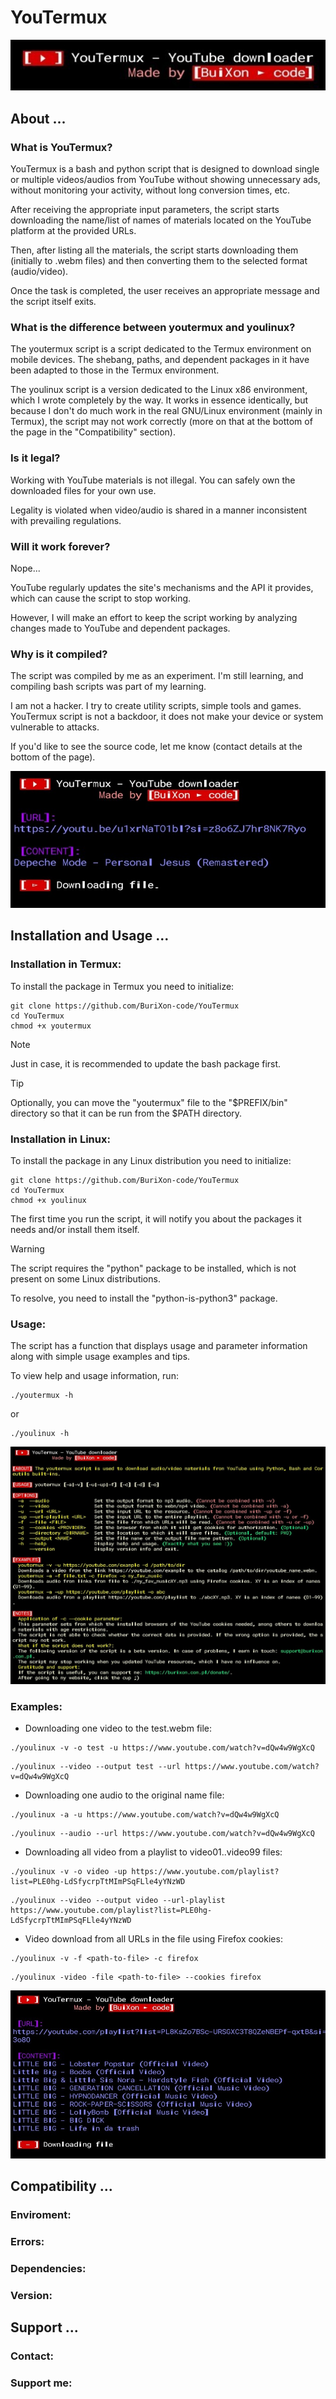 # YouTermux

![screenshot](/youtermux.jpg)

## About ...

### What is YouTermux?

YouTermux is a bash and python script that is designed to download single or multiple videos/audios from YouTube without showing unnecessary ads, without monitoring your activity, without long conversion times, etc.

After receiving the appropriate input parameters, the script starts downloading the name/list of names of materials located on the YouTube platform at the provided URLs.

Then, after listing all the materials, the script starts downloading them (initially to .webm files) and then converting them to the selected format (audio/video).

Once the task is completed, the user receives an appropriate message and the script itself exits.

### What is the difference between youtermux and youlinux?

The youtermux script is a script dedicated to the Termux environment on mobile devices. The shebang, paths, and dependent packages in it have been adapted to those in the Termux environment.

The youlinux script is a version dedicated to the Linux x86 environment, which I wrote completely by the way. It works in essence identically, but because I don't do much work in the real GNU/Linux environment (mainly in Termux), the script may not work correctly (more on that at the bottom of the page in the "Compatibility" section).

### Is it legal?

Working with YouTube materials is not illegal. You can safely own the downloaded files for your own use.

Legality is violated when video/audio is shared in a manner inconsistent with prevailing regulations.

### Will it work forever?

Nope...

YouTube regularly updates the site's mechanisms and the API it provides, which can cause the script to stop working.

However, I will make an effort to keep the script working by analyzing changes made to YouTube and dependent packages.

### Why is it compiled?

The script was compiled by me as an experiment. I'm still learning, and compiling bash scripts was part of my learning.

I am not a hacker. I try to create utility scripts, simple tools and games. YouTermux script is not a backdoor, it does not make your device or system vulnerable to attacks.

If you'd like to see the source code, let me know (contact details at the bottom of the page).

![screenshot](/single.jpg)

## Installation and Usage ...

### Installation in Termux:

To install the package in Termux you need to initialize:

```
git clone https://github.com/BuriXon-code/YouTermux
cd YouTermux
chmod +x youtermux
```

>[!NOTE]
> Just in case, it is recommended to update the bash package first.

>[!TIP]
> Optionally, you can move the "youtermux" file to the "$PREFIX/bin" directory so that it can be run from the $PATH directory.

### Installation in Linux:

To install the package in any Linux distribution you need to initialize:

```
git clone https://github.com/BuriXon-code/YouTermux
cd YouTermux
chmod +x youlinux
```

The first time you run the script, it will notify you about the packages it needs and/or install them itself.

>[!WARNING]
> The script requires the "python" package to be installed, which is not present on some Linux distributions.
>
> To resolve, you need to install the "python-is-python3" package.

### Usage:

The script has a function that displays usage and parameter information along with simple usage examples and tips.

To view help and usage information, run:

```
./youtermux -h
```

or 

```
./youlinux -h
```

![screenshot](/help.jpg)

### Examples:

+ Downloading one video to the test.webm file:

```
./youlinux -v -o test -u https://www.youtube.com/watch?v=dQw4w9WgXcQ
```

```
./youlinux --video --output test --url https://www.youtube.com/watch?v=dQw4w9WgXcQ
```

+ Downloading one audio to the original name file:

```
./youlinux -a -u https://www.youtube.com/watch?v=dQw4w9WgXcQ
```

```
./youlinux --audio --url https://www.youtube.com/watch?v=dQw4w9WgXcQ
```

+ Downloading all video from a playlist to video01..video99 files:

```
./youlinux -v -o video -up https://www.youtube.com/playlist?list=PLE0hg-LdSfycrpTtMImPSqFLle4yYNzWD
```

```
./youlinux --video --output video --url-playlist https://www.youtube.com/playlist?list=PLE0hg-LdSfycrpTtMImPSqFLle4yYNzWD
```

+ Video download from all URLs in the file using Firefox cookies:

```
./youlinux -v -f <path-to-file> -c firefox
```

```
./youlinux -video -file <path-to-file> --cookies firefox
```

![screenshot](/playlist.jpg)

## Compatibility ...

### Enviroment:

### Errors:

### Dependencies:

### Version:

## Support ...

### Contact:

### Support me:
